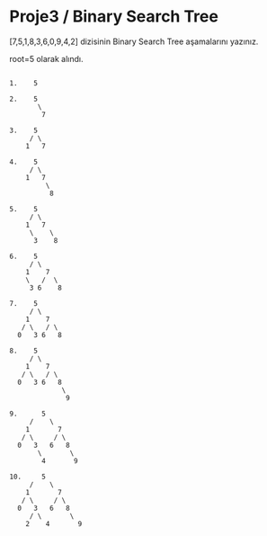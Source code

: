 # Proje3 / Binary Search Tree

[7,5,1,8,3,6,0,9,4,2] dizisinin Binary Search Tree aşamalarını yazınız.

root=5 olarak alındı.

```

1.    5

2.    5
       \
        7

3.    5
     / \
    1   7

4.    5
     / \
    1   7
         \
          8

5.    5
     / \
    1   7
     \    \
      3    8

6.    5
     / \
    1    7
    \   /  \
     3 6    8

7.    5
     / \
    1    7
   / \   / \
  0   3 6   8

8.    5
     / \
    1    7
   / \   / \
  0   3 6   8
             \
              9

9.      5
     /    \
    1       7
   / \     / \
  0   3   6   8
       \       \
        4       9

10.     5
     /    \
    1       7
   / \     / \
  0   3   6   8
     / \       \
    2    4       9
      

```
